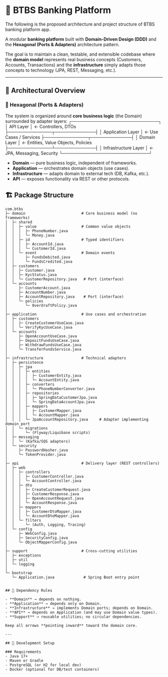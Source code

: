 # 🏦 BTBS Banking Platform

The following is the proposed architecture and project structure of BTBS banking platform app.

A modular **banking platform** built with **Domain-Driven Design (DDD)** and the **Hexagonal (Ports & Adapters)** architecture pattern.

The goal is to maintain a clean, testable, and extensible codebase where the **domain model** represents real business concepts (Customers, Accounts, Transactions) and the **infrastructure** simply adapts those concepts to technology (JPA, REST, Messaging, etc.).

---

## 🧭 Architectural Overview

### 🧩 Hexagonal (Ports & Adapters)

The system is organized around **core business logic** (the Domain) surrounded by adapter layers:
┌────────────────────────────┐
│         API Layer          │  ← Controllers, DTOs
├──────────────┬─────────────┤
│     Application Layer      │  ← Use Cases / Services
├──────────────┬─────────────┤
│      Domain Layer          │  ← Entities, Value Objects, Policies
├──────────────┴─────────────┤
│     Infrastructure Layer   │  ← JPA, Messaging, Security
└────────────────────────────┘
- **Domain** — pure business logic, independent of frameworks.
- **Application** — orchestrates domain objects (use cases).
- **Infrastructure** — adapts domain to external tech (DB, Kafka, etc.).
- **API** — exposes functionality via REST or other protocols.

## 🏗️ Package Structure

```text
com.btbs
├─ domain                         # Core business model (no frameworks)
│  ├─ shared
│  │  ├─ value                    # Common value objects
│  │  │  ├─ PhoneNumber.java
│  │  │  └─ Money.java
│  │  ├─ id                       # Typed identifiers
│  │  │  ├─ AccountId.java
│  │  │  └─ CustomerId.java
│  │  └─ event                    # Domain events
│  │     ├─ FundsDebited.java
│  │     └─ FundsCredited.java
│  ├─ customers
│  │  ├─ Customer.java
│  │  ├─ KycStatus.java
│  │  └─ CustomerRepository.java   # Port (interface)
│  └─ accounts
│     ├─ CustomerAccount.java
│     ├─ AccountNumber.java
│     ├─ AccountRepository.java    # Port (interface)
│     └─ policies
│        └─ OverdraftPolicy.java
│
├─ application                    # Use cases and orchestration
│  ├─ customers
│  │  ├─ CreateCustomerUseCase.java
│  │  └─ VerifyKycUseCase.java
│  └─ accounts
│     ├─ OpenAccountUseCase.java
│     ├─ DepositFundsUseCase.java
│     ├─ WithdrawFundsUseCase.java
│     └─ TransferFundsService.java
│
├─ infrastructure                 # Technical adapters
│  ├─ persistence
│  │  ├─ jpa
│  │  │  ├─ entities
│  │  │  │  ├─ CustomerEntity.java
│  │  │  │  └─ AccountEntity.java
│  │  │  ├─ converters
│  │  │  │  └─ PhoneNumberConverter.java
│  │  │  ├─ repositories
│  │  │  │  ├─ SpringDataCustomerJpa.java
│  │  │  │  └─ SpringDataAccountJpa.java
│  │  │  ├─ mappers
│  │  │  │  ├─ CustomerMapper.java
│  │  │  │  └─ AccountMapper.java
│  │  │  └─ JpaAccountRepository.java     # Adapter implementing domain port
│  │  └─ migrations
│  │     └─ (Flyway/Liquibase scripts)
│  ├─ messaging
│  │  └─ (Kafka/SQS adapters)
│  └─ security
│     ├─ PasswordHasher.java
│     └─ TokenProvider.java
│
├─ api                            # Delivery layer (REST controllers)
│  ├─ web
│  │  ├─ controllers
│  │  │  ├─ CustomerController.java
│  │  │  └─ AccountController.java
│  │  ├─ dto
│  │  │  ├─ CreateCustomerRequest.java
│  │  │  ├─ CustomerResponse.java
│  │  │  ├─ OpenAccountRequest.java
│  │  │  └─ AccountResponse.java
│  │  ├─ mappers
│  │  │  ├─ CustomerDtoMapper.java
│  │  │  └─ AccountDtoMapper.java
│  │  └─ filters
│  │     └─ (Auth, Logging, Tracing)
│  └─ config
│     ├─ WebConfig.java
│     ├─ SecurityConfig.java
│     └─ ObjectMapperConfig.java
│
├─ support                        # Cross-cutting utilities
│  ├─ exceptions
│  ├─ util
│  └─ logging
│
└─ bootstrap
   └─ Application.java             # Spring Boot entry point


## 🔌 Dependency Rules

- **Domain** → depends on nothing.
- **Application** → depends only on Domain.
- **Infrastructure** → implements Domain ports; depends on Domain.
- **API** → depends on Application (and may use Domain value types).
- **Support** → reusable utilities; no circular dependencies.

Keep all arrows **pointing inward** toward the domain core.

---

## 🚀 Development Setup

### Requirements
- Java 17+
- Maven or Gradle
- PostgreSQL (or H2 for local dev)
- Docker (optional for DB/test containers)
